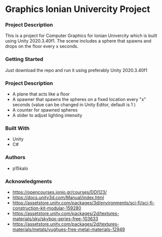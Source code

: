 # Graphics Ionian Univercity Project

### Project Description
This is a project for Computer Graphics for Ionian Univercity which is built using Unity 2020.3.40f1. The scene includes a sphere that spawns and drops on the floor every x seconds.

### Getting Started
Just download the repo and run it using preferably Unity 2020.3.40f1

### Project Description
- A plane that acts like a floor
- A spawner that spawns the spheres on a fixed location every "x" seconds (value can be changed in Unity Editor, default is 1 )
- A counter for spawned spheres
- A slider to adjust lighting intensity

### Built With
- Unity
- C#

### Authors
- p15kalo
 
### Acknowledgments
- https://opencourses.ionio.gr/courses/DDI123/
- https://docs.unity3d.com/Manual/index.html
- https://assetstore.unity.com/packages/3d/environments/sci-fi/sci-fi-construction-kit-modular-159280
- https://assetstore.unity.com/packages/2d/textures-materials/sky/skybox-series-free-103633
- https://assetstore.unity.com/packages/2d/textures-materials/metals/yughues-free-metal-materials-12949
